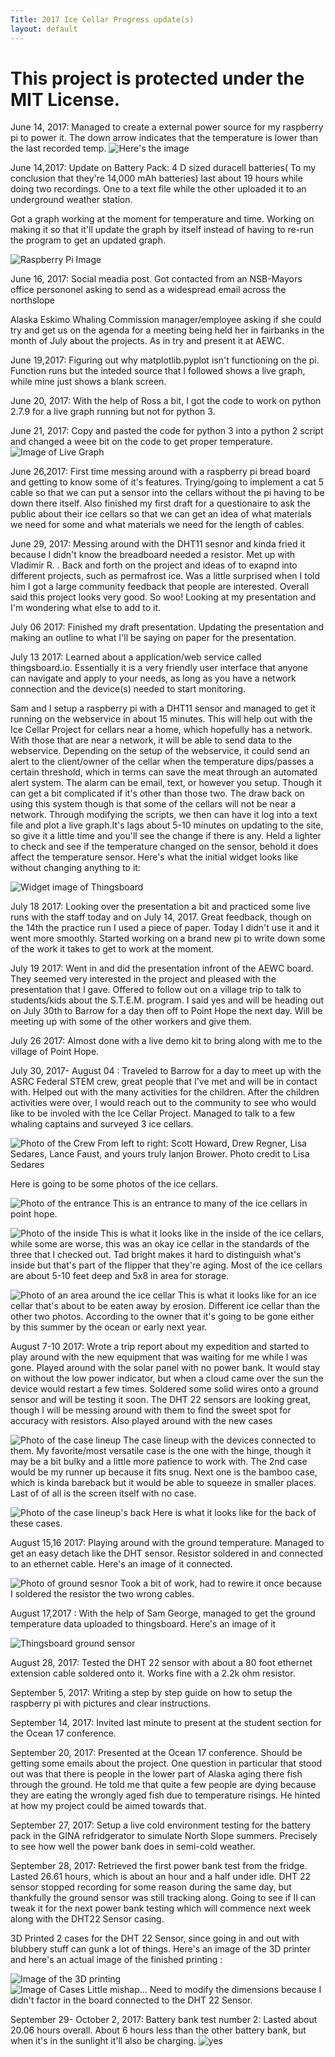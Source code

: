 ```yaml
---
Title: 2017 Ice Cellar Progress update(s)
layout: default
---
```

# This project is protected under the MIT License. 
June 14, 2017: 
Managed to create a external power source for my raspberry pi to power it. The down arrow indicates that the temperature is lower than the last recorded temp. 
![Here's the image](http://i.imgur.com/ujtKcgH.jpg)  


June 14,2017:
Update on Battery Pack: 4 D sized duracell batteries( To my conclusion that they're 14,000 mAh batteries) last about 19 hours while doing two recordings. One to a text file while the other uploaded it to an underground weather station. 

Got a graph working at the moment for temperature and time. Working on making it so that it'll update the graph by itself instead of having to re-run the program to get an updated graph. 

![Raspberry Pi Image](http://i.imgur.com/MFdY0VO.png) 


June 16, 2017: Social meadia post. Got contacted from an NSB-Mayors office persononel asking to send as a widespread email across the northslope

Alaska Eskimo Whaling Commission manager/employee asking if she could try and get us on the agenda for a meeting being held her in fairbanks in the month of July about the projects. As in try and present it at AEWC. 

June 19,2017: Figuring out why matplotlib.pyplot isn't functioning on the pi. Function runs but the inteded source that I followed shows a live graph, while mine just shows a blank screen. 

June 20, 2017: With the help of Ross a bit, I got the code to work on python 2.7.9 for a live graph running but not for python 3. 

June 21, 2017: Copy and pasted the code for python 3 into a python 2 script and changed a weee bit on the code to get proper temperature.
![Image of Live Graph](http://i.imgur.com/kUcKDAH.jpg) 

June 26,2017: First time messing around with a raspberry pi bread board and getting to know some of it's features. Trying/going to implement a cat 5 cable so that we can put a sensor into the cellars without the pi having to be down there itself. Also finished my first draft for a questionaire to ask the public about their ice cellars so that we can get an idea of what materials we need for some and what materials we need for the length of cables. 

June 29, 2017: Messing around with the DHT11 sesnor and kinda fried it because I didn't know the breadboard needed a resistor. Met up with Vladimir R. . Back and forth on the project and ideas of to exapnd into different projects, such as permafrost ice. Was a little surprised when I told him I got a large community feedback that people are interested. Overall said this project looks very good. So woo! Looking at my presentation and I'm wondering what else to add to it.

July 06 2017: Finished my draft presentation. Updating the presentation and making an outline to what I'll be saying on paper for the presentation. 

July 13 2017: Learned about a application/web service called thingsboard.io. Essentially it is a very friendly user interface that anyone can navigate and apply to your needs, as long as you have a network connection and the device(s) needed to start monitoring. 

Sam and I setup a raspberry pi with a DHT11 sensor and managed to get it running on the webservice in about 15 minutes. This will help out with the Ice Cellar Project for cellars near a home, which hopefully has a network. With those that are near a network, it will be able to send data to the webservice. Depending on the setup of the webservice, it could send an alert to the client/owner of the cellar when the temperature dips/passes a certain threshold, which in terms can save the meat through an automated alert system. The alarm can be email, text, or however you setup. Though it can get a bit complicated if it's other than those two. The draw back on using this system though is that some of the cellars will not be near a network. Through modifying the scripts, we then can have it log into a text file and plot a live graph.It's lags about 5-10 minutes on updating to the site, so give it a little time and you'll see the change if there is any. Held a lighter to check and see if the temperature changed on the sensor, behold it does affect the temperature sensor. Here's what the initial widget looks like without changing anything to it: 

![Widget image of Thingsboard](http://i.imgur.com/l5zSY8E.png) 

July 18 2017: Looking over the presentation a bit and practiced some live runs with the staff today and on July 14, 2017. Great feedback, though on the 14th the practice run I used a piece of paper. Today I didn't use it and it went more smoothly. Started working on a brand new pi to write down some of the work it takes to get to work at the moment. 

July 19 2017: Went in and did the presentation infront of the AEWC board. They seemed very interested in the project and pleased with the presentation that I gave. Offered to follow out on a village trip to talk to students/kids about the S.T.E.M. program. I said yes and will be heading out on July 30th to Barrow for a day then off to Point Hope the next day. Will be meeting up with some of the other workers and give them.

July 26 2017: Almost done with a live demo kit to bring along with me to the village of Point Hope. 

July 30, 2017- August 04 : Traveled to Barrow for a day to meet up with the ASRC Federal STEM crew, great people that I've met and will be in contact with. Helped out with the many activities for the children. After the children activities were over, I would reach out to the community to see who would like to be involed with the Ice Cellar Project. Managed to talk to a few whaling captains and surveyed 3 ice cellars. 

![Photo of the Crew](http://i.imgur.com/I7KPJix.jpg) From left to right: Scott Howard, Drew Regner, Lisa Sedares, Lance Faust, and yours truly Ianjon Brower. Photo credit to Lisa Sedares

Here is going to be some photos of the ice cellars. 

![Photo of the entrance](http://i.imgur.com/qK03hLi.jpg) This is an entrance to many of the ice cellars in point hope. 

![Photo of the inside](http://i.imgur.com/ote1m5t.jpg) This is what it looks like in the inside of the ice cellars, while some are worse, this was an okay ice cellar in the standards of the three that I checked out. Tad bright makes it hard to distinguish what's inside but that's part of the flipper that they're aging. Most of the ice cellars are about 5-10 feet deep and 5x8 in area for storage. 

![Photo of an area around the ice cellar](http://i.imgur.com/3Kh5C2E.jpg) This is what it looks like for an ice cellar that's about to be eaten away by erosion. Different ice cellar than the other two photos. According to the owner that it's going to be gone either by this summer by the ocean or early next year. 


August 7-10 2017: Wrote a trip report about my expedition and started to play around with the new equipment that was waiting for me while I was gone. Played around with the solar panel with no power bank. It would stay on without the low power indicator, but when a cloud came over the sun the device would restart a few times. Soldered some solid wires onto a ground sensor and will be testing it soon. The DHT 22 sensors are looking great, though I will be messing around with them to find the sweet spot for accuracy with resistors. Also played around with the new cases

![Photo of the case lineup](http://i.imgur.com/aByt4cZ.jpg) 
The case lineup with the devices connected to them.  My favorite/most versatile case is the one with the hinge, though it may be a bit bulky and a little more patience to work with. The 2nd case would be my runner up because it fits snug. Next one is the bamboo case, which is kinda bareback but it would be able to squeeze in smaller places. Last of of all is the screen itself with no case. 

![Photo of the case lineup's back](http://i.imgur.com/fWsIja7.jpg) 
Here is what it looks like for the back of these cases.


August 15,16 2017: Playing around with the ground temperature. Managed to get an easy detach like the DHT sensor. Resistor soldered in and connected to an ethernet cable. Here's an image of it connected. 

![Photo of ground sesnor](http://i.imgur.com/xVFw43g.jpg) 
Took a bit of work, had to rewire it once because I soldered the resistor the two wrong cables.

August 17,2017 : With the help of Sam George, managed to get the ground temperature data uploaded to thingsboard. Here's an image of it

![Thingsboard ground sensor](http://i.imgur.com/Mn6qFL3.png)

August 28, 2017: Tested the DHT 22 sensor with about a 80 foot ethernet extension cable soldered onto it. Works fine with a 2.2k ohm resistor. 

September 5, 2017: Writing a step by step guide on how to setup the raspberry pi with pictures and clear instructions. 

September 14, 2017: Invited last minute to present at the student section for the Ocean 17 conference. 

September 20, 2017: Presented at the Ocean 17 conference. Should be getting some emails about the project. One question in particular that stood out was that there is people in the lower part of Alaska aging there fish through the ground. He told me that quite a few people are dying because they are eating the wrongly aged fish due to temperature risings. He hinted at how my project could be aimed towards that. 

September 27, 2017: Setup a live cold environment testing for the battery pack in the GINA refridgerator to simulate North Slope summers. Precisely to see how well the power bank does in semi-cold weather. 

September 28, 2017: 
Retrieved the first power bank test from the fridge. Lasted 26.61 hours, which is about an hour and a half under idle. DHT 22 sensor stopped recording for some reason during the same day, but thankfully the ground sensor was still tracking along. Going to see if II can tweak it for the next power bank testing which will commence next week along with the DHT22 Sensor casing. 

3D Printed 2 cases for the DHT 22 Sensor, since going in and out with blubbery stuff can gunk a lot of things. Here's an image of the 3D printer and here's an actual image of the finished printing : 

![Image of the 3D printing](https://i.imgur.com/SqY3IDL.jpg)  
![Image of Cases](https://i.imgur.com/8s7ugCY.jpg) 
Little mishap... Need to modify the dimensions because I didn't factor in the board connected to the DHT 22 Sensor. 

September 29- October 2, 2017: 
Battery bank test number 2: Lasted about 20.06 hours overall. About 6 hours less than the other battery bank, but when it's in the sunlight it'll also be charging. 
![yes](https://i.imgur.com/mD1DHrw.jpg)
